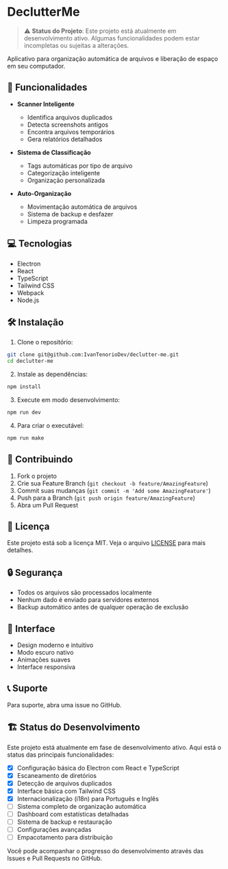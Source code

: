 # DeclutterMe

> ⚠️ **Status do Projeto**: Este projeto está atualmente em desenvolvimento ativo. Algumas funcionalidades podem estar incompletas ou sujeitas a alterações.

Aplicativo para organização automática de arquivos e liberação de espaço em seu computador.

## 🚀 Funcionalidades

- **Scanner Inteligente**
  - Identifica arquivos duplicados
  - Detecta screenshots antigos
  - Encontra arquivos temporários
  - Gera relatórios detalhados

- **Sistema de Classificação**
  - Tags automáticas por tipo de arquivo
  - Categorização inteligente
  - Organização personalizada

- **Auto-Organização**
  - Movimentação automática de arquivos
  - Sistema de backup e desfazer
  - Limpeza programada

## 💻 Tecnologias

- Electron
- React
- TypeScript
- Tailwind CSS
- Webpack
- Node.js

## 🛠️ Instalação

1. Clone o repositório:
```bash
git clone git@github.com:IvanTenorioDev/declutter-me.git
cd declutter-me
```

2. Instale as dependências:
```bash
npm install
```

3. Execute em modo desenvolvimento:
```bash
npm run dev
```

4. Para criar o executável:
```bash
npm run make
```

## 🤝 Contribuindo

1. Fork o projeto
2. Crie sua Feature Branch (`git checkout -b feature/AmazingFeature`)
3. Commit suas mudanças (`git commit -m 'Add some AmazingFeature'`)
4. Push para a Branch (`git push origin feature/AmazingFeature`)
5. Abra um Pull Request

## 📝 Licença

Este projeto está sob a licença MIT. Veja o arquivo [LICENSE](LICENSE) para mais detalhes.

## 🔒 Segurança

- Todos os arquivos são processados localmente
- Nenhum dado é enviado para servidores externos
- Backup automático antes de qualquer operação de exclusão

## 🎨 Interface

- Design moderno e intuitivo
- Modo escuro nativo
- Animações suaves
- Interface responsiva

## 📞 Suporte

Para suporte, abra uma issue no GitHub.

## 🏗️ Status do Desenvolvimento

Este projeto está atualmente em fase de desenvolvimento ativo. Aqui está o status das principais funcionalidades:

- [x] Configuração básica do Electron com React e TypeScript
- [x] Escaneamento de diretórios
- [x] Detecção de arquivos duplicados
- [x] Interface básica com Tailwind CSS
- [x] Internacionalização (i18n) para Português e Inglês
- [ ] Sistema completo de organização automática
- [ ] Dashboard com estatísticas detalhadas
- [ ] Sistema de backup e restauração
- [ ] Configurações avançadas
- [ ] Empacotamento para distribuição

Você pode acompanhar o progresso do desenvolvimento através das Issues e Pull Requests no GitHub.
